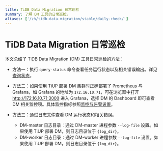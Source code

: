 ```yaml
---
title: TiDB Data Migration 日常巡检
summary: 了解 DM 工具的日常巡检。
aliases: ['/zh/tidb-data-migration/stable/daily-check/']
---
```


# TiDB Data Migration 日常巡检

本文总结了 TiDB Data Migration (DM) 工具日常巡检的方法：

+ 方法一：执行 `query-status` 命令查看任务运行状态以及相关错误输出。详见[查询状态](dm-query-status.md)。

+ 方法二：如果使用 TiUP 部署 DM 集群时正确部署了 Prometheus 与 Grafana，如 Grafana 的地址为 `172.16.10.71`，可在浏览器中打开 <http://172.16.10.71:3000> 进入 Grafana，选择 DM 的 Dashboard 即可查看 DM 相关监控项。具体监控指标参照[监控与告警设置](monitor-a-dm-cluster.md)。

+ 方法三：通过日志文件查看 DM 运行状态和相关错误。

    - DM-master 日志目录：通过 DM-master 进程参数 `--log-file` 设置。如果使用 TiUP 部署 DM，则日志目录位于 `{log_dir}`。
    - DM-worker 日志目录：通过 DM-worker 进程参数 `--log-file` 设置。如果使用 TiUP 部署 DM，则日志目录位于 `{log_dir}`。

